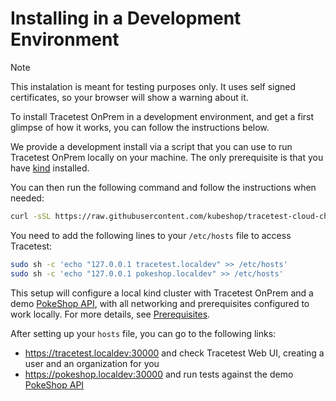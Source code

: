 # Installing in a Development Environment

> [!NOTE]
> This instalation is meant for testing purposes only. It uses self signed certificates, so your browser will show a warning about it.

To install Tracetest OnPrem in a development environment, and get a first glimpse of how it works, you can follow the instructions below.

We provide a development install via a script that you can use to run Tracetest OnPrem locally on your machine. The only prerequisite is that you have [kind](https://kind.sigs.k8s.io/) installed.

You can then run the following command and follow the instructions when needed:
```sh
curl -sSL https://raw.githubusercontent.com/kubeshop/tracetest-cloud-charts/main/scripts/setup_kind_cluster.sh | bash -- --install-install-demo
```

You need to add the following lines to your `/etc/hosts` file to access Tracetest:
```sh
sudo sh -c 'echo "127.0.0.1 tracetest.localdev" >> /etc/hosts'
sudo sh -c 'echo "127.0.0.1 pokeshop.localdev" >> /etc/hosts'
```

This setup will configure a local kind cluster with Tracetest OnPrem and a demo [PokeShop API](https://docs.tracetest.io/live-examples/pokeshop/overview), with all networking and prerequisites configured to work locally. For more details, see [Prerequisites](./prerequisites.md). 

After setting up your `hosts` file, you can go to the following links:
- https://tracetest.localdev:30000 and check Tracetest Web UI, creating a user and an organization for you
- https://pokeshop.localdev:30000 and run tests against the demo [PokeShop API](https://docs.tracetest.io/live-examples/pokeshop/overview)
